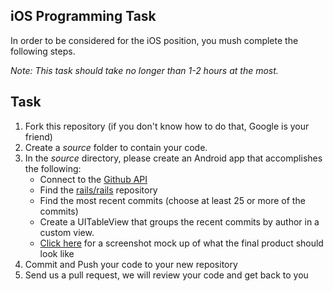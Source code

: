 ## iOS Programming Task

In order to be considered for the iOS position, you mush complete the following steps. 

*Note: This task should take no longer than 1-2 hours at the most.*


## Task

1. Fork this repository (if you don't know how to do that, Google is your friend)
2. Create a *source* folder to contain your code. 
3. In the *source* directory, please create an Android app that accomplishes the following:
	- Connect to the [Github API](http://developer.github.com/)
	- Find the [rails/rails](http://github.com/rails/rails) repository
	- Find the most recent commits (choose at least 25 or more of the commits)
	- Create a UITableView that groups the recent commits by author in a custom view. 
	- [Click here](example.jpg) for a screenshot mock up of what the final product should look like
4. Commit and Push your code to your new repository
5. Send us a pull request, we will review your code and get back to you


